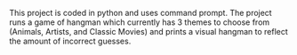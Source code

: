 This project is coded in python and uses command prompt. The project runs a game of hangman which currently has 3 themes to choose from (Animals, Artists, and Classic Movies) and prints a visual hangman to reflect the amount of incorrect guesses.
